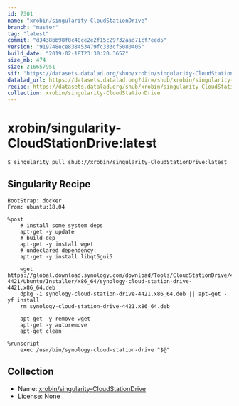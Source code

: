 ```yaml
---
id: 7301
name: "xrobin/singularity-CloudStationDrive"
branch: "master"
tag: "latest"
commit: "d3438bb98f0c40ce2e2f15c29732aad71cf7eed5"
version: "919748ece838453479fc333cf5080405"
build_date: "2019-02-18T23:30:20.365Z"
size_mb: 474
size: 216657951
sif: "https://datasets.datalad.org/shub/xrobin/singularity-CloudStationDrive/latest/2019-02-18-d3438bb9-919748ec/919748ece838453479fc333cf5080405.simg"
datalad_url: https://datasets.datalad.org?dir=/shub/xrobin/singularity-CloudStationDrive/latest/2019-02-18-d3438bb9-919748ec/
recipe: https://datasets.datalad.org/shub/xrobin/singularity-CloudStationDrive/latest/2019-02-18-d3438bb9-919748ec/Singularity
collection: xrobin/singularity-CloudStationDrive
---
```


# xrobin/singularity-CloudStationDrive:latest

```bash
$ singularity pull shub://xrobin/singularity-CloudStationDrive:latest
```

## Singularity Recipe

```singularity
BootStrap: docker
From: ubuntu:18.04

%post
    # install some system deps
    apt-get -y update
    # build-dep
    apt-get -y install wget
    # undeclared dependency:
    apt-get -y install libqt5gui5

    wget https://global.download.synology.com/download/Tools/CloudStationDrive/4.2.8-4421/Ubuntu/Installer/x86_64/synology-cloud-station-drive-4421.x86_64.deb
    dpkg -i synology-cloud-station-drive-4421.x86_64.deb || apt-get -yf install
    rm synology-cloud-station-drive-4421.x86_64.deb
    
    apt-get -y remove wget
    apt-get -y autoremove
    apt-get clean

%runscript
	exec /usr/bin/synology-cloud-station-drive "$@"
```

## Collection

 - Name: [xrobin/singularity-CloudStationDrive](https://github.com/xrobin/singularity-CloudStationDrive)
 - License: None


